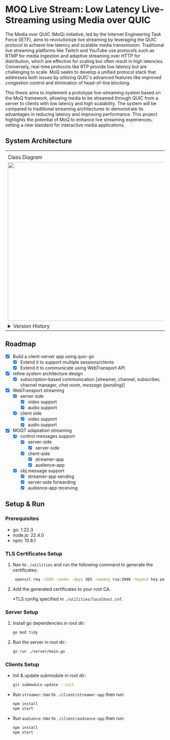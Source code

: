 # MOQ Live Stream: Low Latency Live-Streaming using Media over QUIC

The Media over QUIC (MoQ) initiative, led by the Internet Engineering Task Force (IETF), aims to revolutionize live streaming by leveraging the QUIC protocol to achieve low latency and scalable media transmission. Traditional live streaming platforms like Twitch and YouTube use protocols such as RTMP for media ingestion and adaptive streaming over HTTP for distribution, which are effective for scaling but often result in high latencies. Conversely, real-time protocols like RTP provide low latency but are challenging to scale. MoQ seeks to develop a unified protocol stack that addresses both issues by utilizing QUIC's advanced features like improved congestion control and elimination of head-of-line blocking.

This thesis aims to implement a prototype live-streaming system based on the MoQ framework, allowing media to be streamed through QUIC from a server to clients with low latency and high scalability. The system will be compared to traditional streaming architectures to demonstrate its advantages in reducing latency and improving performance. This project highlights the potential of MoQ to enhance live streaming experiences, setting a new standard for interactive media applications.

## System Architecture

<table>
  
  <th>
    <tr>
      <td>Class Diagram</td>
      <td>State Machine Diagram</td>
    </tr>
  </th>

  <tr>
    <td>
      <img width="500" src="https://github.com/user-attachments/assets/19b9ccdb-46f9-4ea9-998e-d35b5c326022">
    </td>
    <td>
      <img width="500" src="https://github.com/user-attachments/assets/6f148cd6-dee1-4b36-a237-aa2300644c0a">
    </td>
  </tr>

  <tr>
    <td>
      <details>
        <summary>Version History</summary>
        <table>
          <tr>
            <td>
              <img width="500" src="https://github.com/user-attachments/assets/e8ef92f3-575d-4b83-8749-04b4dc798512"/>
            </td>
          </tr>
          <tr>
          <tr>
            <td>
              <img width="500" src="https://github.com/user-attachments/assets/f373b95a-dc1a-434d-9fd4-c75817a14e87"/>
            </td>
          </tr>
          <tr>
            <td>
              <img width="500" src="https://github.com/user-attachments/assets/80f2845b-fb36-4041-a446-fd5960dd7e6a"/>
            </td>
          </tr>
          <tr>
            <td>
              <img width="500" src="https://github.com/user-attachments/assets/94ad26d3-fb4d-4016-9247-12ae484c80bb"/>
            </td>
          </tr>
          <tr>
            <td>
              <img width="500" src="https://github.com/user-attachments/assets/a1553e78-808f-4d91-b2e3-ebcef4188c95"/>
            </td>
          </tr>
          <tr>
            <td>
              <img width="500" src="https://github.com/user-attachments/assets/1d683f32-98c6-4147-887d-cd4ff84dac41"/>
            </td>
          </tr>
          <tr>
            <td>
              <img width="500" src="https://github.com/user-attachments/assets/87b76cf9-b5c9-4e0d-9254-0bac5d46607e"/>
            </td>
          </tr>
        </table>
      </details>
    </td>
    <td>
      <details>
        <summary>Version History</summary>
        <table>
          <tr>
            <td>
              <img width="500" src="https://github.com/user-attachments/assets/08d8abfe-b27c-45e8-9ce2-e6269ec1d361"/>
            </td>
          </tr>
          <tr>
            <td>
              <img width="500" src="https://github.com/user-attachments/assets/583fdc66-a9f3-458f-bbab-8ef2a843a063"/>
            </td>
          </tr>
        </table>
      </details>
    </td>
  </tr>
  
</table>

## Roadmap

- [x] Build a client-server app using quic-go
  - [x] Extend it to support multiple sessions/clients
  - [x] Extend it to communicate using WebTransport API
- [x] refine system architecture design
  - [x] subscription-based communication [streamer, channel, subscriber, channel manager, *chat room, message (pending)*]
- [x] WebTransport streaming
  - [x] server side
    - [x] video support
    - [x] audio support
  - [x] client side
    - [x] video support
    - [x] audio support
- [x] MOQT adaptation streaming
  - [x] control messages support
    - [x] server-side
      - [x] server-side
    - [x] client-side
      - [x] streamer-app
      - [x] audience-app
  - [x] obj message support
    - [x] streamer-app sending
    - [x] server-side forwarding
    - [x] audience-app receiving

## Setup & Run

### Prerequisites

- go: 1.22.3
- node.js: 22.4.0
- npm: 10.8.1

### TLS Certificates Setup

1. Nav to `./utilities` and run the following command to generate the certificates:

   ```sh
    openssl req -x509 -nodes -days 365 -newkey rsa:2048 -keyout key.pem -out cert.pem -config localhost.cnf
   ```

2. Add the generated certificates to your root CA.

   \*TLS config specified in `./utilities/localhost.cnf`.

### Server Setup

1. Install go dependencies in root dir:

   ```sh
   go mod tidy
   ```

2. Run the server in root dir:

   ```sh
   go run ./server/main.go
   ```

### Clients Setup

- Init & update submodule in root dir:

  ```sh
  git submodule update --init
  ```

- Run `streamer`: nav to `./client/streamer-app` then run:

  ```sh
  npm install
  npm start
  ```

- Run `audience`: nav to `./client/audience-app` then run:

  ```sh
  npm install
  npm start
  ```
